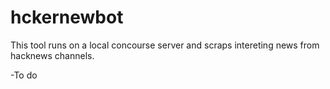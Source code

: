 # hckernewbot

This tool runs on a local concourse server and scraps intereting news from hacknews channels. 

-To do 
